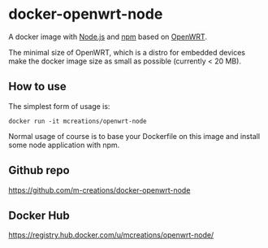 docker-openwrt-node
===================

A docker image with [Node.js](http://nodejs.org) and
[npm](https://www.npmjs.com/) based on
[OpenWRT](http://openwrt.org/).

The minimal size of OpenWRT, which is a distro for embedded devices
make the docker image size as small as possible (currently < 20 MB).

How to use
----------

The simplest form of usage is:

```
docker run -it mcreations/openwrt-node
```

Normal usage of course is to base your Dockerfile on this image and
install some node application with npm.

Github repo
-----------

https://github.com/m-creations/docker-openwrt-node

Docker Hub
----------

https://registry.hub.docker.com/u/mcreations/openwrt-node/

